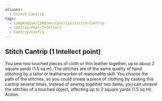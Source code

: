 ```yaml
---
aliases:
  - Stitch Cantrip
tags:
  - Compendium/CSRD/en/Cantrips/Stitch-Cantrip
  - Cantrip/Pool/Intellect
  - Cantrip/Cost/1
---
```

  
## Stitch Cantrip  (1 Intellect point)  
You sew two touched pieces of cloth or thin leather together, up to about 2 square yards (1.5 sq m). The stitches are of the same quality of hand stitching by a tailor or leatherworker of reasonable skill. You choose the path of the stitches, so you could create a piece of clothing by casting this cantrip several times. Instead of sewing together two items, you can unravel the stitches of a touched object, affecting up to 2 square yards (1.5 sq m). Action.  
  
  
